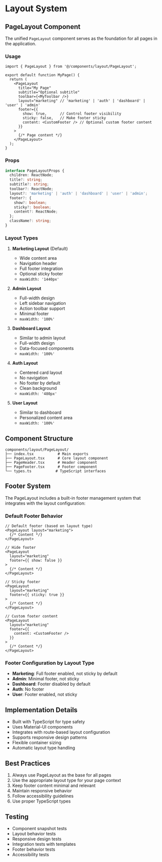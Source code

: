 # Layout System

## PageLayout Component
The unified `PageLayout` component serves as the foundation for all pages in the application.

### Usage
```tsx
import { PageLayout } from '@/components/layout/PageLayout';

export default function MyPage() {
  return (
    <PageLayout
      title="My Page"
      subtitle="Optional subtitle"
      toolbar={<MyToolbar />}
      layout="marketing" // 'marketing' | 'auth' | 'dashboard' | 'user' | 'admin'
      footer={{
        show: true,      // Control footer visibility
        sticky: false,   // Make footer sticky
        content: <CustomFooter /> // Optional custom footer content
      }}
    >
      {/* Page content */}
    </PageLayout>
  );
}
```

### Props
```typescript
interface PageLayoutProps {
  children: ReactNode;
  title?: string;
  subtitle?: string;
  toolbar?: ReactNode;
  layout?: 'marketing' | 'auth' | 'dashboard' | 'user' | 'admin';
  footer?: {
    show?: boolean;
    sticky?: boolean;
    content?: ReactNode;
  };
  className?: string;
}
```

### Layout Types
1. **Marketing Layout** (Default)
   - Wide content area
   - Navigation header
   - Full footer integration
   - Optional sticky footer
   - `maxWidth: '1440px'`

2. **Admin Layout**
   - Full-width design
   - Left sidebar navigation
   - Action toolbar support
   - Minimal footer
   - `maxWidth: '100%'`

3. **Dashboard Layout**
   - Similar to admin layout
   - Full-width design
   - Data-focused components
   - `maxWidth: '100%'`

4. **Auth Layout**
   - Centered card layout
   - No navigation
   - No footer by default
   - Clean background
   - `maxWidth: '480px'`

5. **User Layout**
   - Similar to dashboard
   - Personalized content area
   - `maxWidth: '100%'`

## Component Structure
```
components/layout/PageLayout/
├── index.tsx           # Main exports
├── PageLayout.tsx      # Core layout component
├── PageHeader.tsx      # Header component
├── PageFooter.tsx      # Footer component
└── types.ts           # TypeScript interfaces
```

## Footer System
The PageLayout includes a built-in footer management system that integrates with the layout configuration:

### Default Footer Behavior
```tsx
// Default footer (based on layout type)
<PageLayout layout="marketing">
  {/* Content */}
</PageLayout>

// Hide footer
<PageLayout 
  layout="marketing"
  footer={{ show: false }}
>
  {/* Content */}
</PageLayout>

// Sticky footer
<PageLayout 
  layout="marketing"
  footer={{ sticky: true }}
>
  {/* Content */}
</PageLayout>

// Custom footer content
<PageLayout 
  layout="marketing"
  footer={{
    content: <CustomFooter />
  }}
>
  {/* Content */}
</PageLayout>
```

### Footer Configuration by Layout Type
- **Marketing**: Full footer enabled, not sticky by default
- **Admin**: Minimal footer, not sticky
- **Dashboard**: Footer disabled by default
- **Auth**: No footer
- **User**: Footer enabled, not sticky

## Implementation Details
- Built with TypeScript for type safety
- Uses Material-UI components
- Integrates with route-based layout configuration
- Supports responsive design patterns
- Flexible container sizing
- Automatic layout type handling

## Best Practices
1. Always use PageLayout as the base for all pages
2. Use the appropriate layout type for your page context
3. Keep footer content minimal and relevant
4. Maintain responsive behavior
5. Follow accessibility guidelines
6. Use proper TypeScript types

## Testing
- Component snapshot tests
- Layout behavior tests
- Responsive design tests
- Integration tests with templates
- Footer behavior tests
- Accessibility tests 